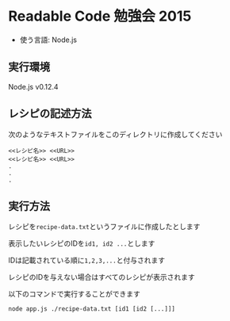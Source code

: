 # Readable Code 勉強会 2015
* 使う言語: Node.js 

## 実行環境
Node.js v0.12.4

## レシピの記述方法
次のようなテキストファイルをこのディレクトリに作成してください

```
<<レシピ名>> <<URL>>
<<レシピ名>> <<URL>>
.
.
.

```

## 実行方法
レシピを`recipe-data.txt`というファイルに作成したとします

表示したいレシピのIDを`id1, id2 ...`とします

IDは記載されている順に`1,2,3,...`と付与されます

レシピのIDを与えない場合はすべてのレシピが表示されます

以下のコマンドで実行することができます
```
node app.js ./recipe-data.txt [id1 [id2 [...]]]
```
